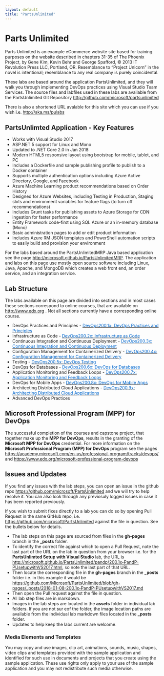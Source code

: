 ```yaml
---
layout: default
title: "PartsUnlimited"
---
```


# Parts Unlimited

Parts Unlimited is an example eCommerce website site based for training purposes on the website described in chapters 31-35 of The Phoenix Project, by Gene Kim, Kevin Behr and George Spafford, © 2013 IT Revolution Press LLC, Portland, OR. Resemblance to “Project Unicorn” in the novel is intentional; resemblance to any real company is purely coincidental.

These labs are based around the application PartsUnlimited, and they will walk you through implementing DevOps practices using Visual Studio Team Services. The source files and labfiles used in these labs are available from the PartsUnlimited Git Repository <a href="http://github.com/microsoft/partsunlimited" target="_blank"><span style="color: #0066cc;" color="#0066cc">http://github.com/microsoft/partsunlimited</span></a>


There is also a shortened URL avalable for this site which you can use if you wish i.e. <a href="http://aka.ms/pulabs" target="_blank"><span style="color: #0066cc;" color="#0066cc">http://aka.ms/pulabs</span></a>


## PartsUnlimted Application - Key Features
- Works with Visual Studio 2017
- ASP.NET 5 support for Linux and Mono
- Updated to .NET Core 2.0 in Jan 2018
- Modern HTML5 responsive layout using bootstrap for mobile, tablet, and PC
- Includes a Dockerfile and sample publishing profile to publish to a Docker container
- Supports multiple authentication options including Azure Active Directory, Google, and Facebook
- Azure Machine Learning product recommendations based on Order History
- Designed for Azure Websites, including Testing in Production, Staging slots and environment variables for feature flags (to turn off recommendations)
- Includes Grunt tasks for publishing assets to Azure Storage for CDN ingestion for faster performance
- Entity Framework code-first using SQL Azure or an in-memory database (Mono)
- Basic administration pages to add or edit product information
- Includes Azure RM JSON templates and PowerShell automation scripts to easily build and provision your environment

For the labs based around the PartsUnlimitedMRP Java based application see the page <a href="http://microsoft.github.io/PartsUnlimitedMRP" target="_blank"><span style="color: #0066cc;" color="#0066cc">http://microsoft.github.io/PartsUnlimitedMRP</span></a>. The application and labs on this page use mostly open source software including Linux, Java, Apache, and MongoDB which creates a web front end, an order service, and an integration service.


## Lab Structure
The labs available on this page are divided into sections and in most cases these sections correspond to online courses, that are available on <a href="http://www.edx.org" target="_blank"><span style="color: #0066cc;" color="#0066cc">http://www.edx.org </span></a>. Not all sections currently have a corresponding online course.

- DevOps Practices and Principles - <a href="https://www.edx.org/course/devops-practices-and-principles-0" target="_blank"><span style="color: #0066cc;" color="#0066cc">DevOps200.1x: DevOps Practices and Principles</span></a>
- Infrastructure as Code - <a href="https://www.edx.org/course/infrastructure-as-code-0" target="_blank"><span style="color: #0066cc;" color="#0066cc">DevOps200.2x: Infrastructure as Code</span></a>
- Continuous Integration and Continuous Deployment - <a href="https://www.edx.org/course/continuous-integration-and-continuous-deployment-0" target="_blank"><span style="color: #0066cc;" color="#0066cc">DevOps200.3x: Continuous Integration and Continuous Deployment</span></a>
- Configuration Management for Containerized Delivery - <a href="https://www.edx.org/course/configuration-management-for-containerized-delivery-0" target="_blank"><span style="color: #0066cc;" color="#0066cc">DevOps200.4x: Configuration Management for Containerized Delivery </span></a>
- Testing - <a href="https://www.edx.org/course/devops-testing-1" target="_blank"><span style="color: #0066cc;" color="#0066cc">DevOps200.5x: DevOps Testing </span></a>
- DevOps for Databases - <a href="https://www.edx.org/course/devops-for-databases-0" target="_blank"><span style="color: #0066cc;" color="#0066cc">DevOps200.6x: DevOps for Databases</span></a>
- Application Monitoring and Feedback Loops - <a href="https://www.edx.org/course/application-monitoring-and-feedback-loops-0" target="_blank"><span style="color: #0066cc;" color="#0066cc">DevOps200.7x: Application Monitoring and Feedback Loops</span></a>
- DevOps for Mobile Apps - <a href="https://www.edx.org/course/devops-for-mobile-apps-0" target="_blank"><span style="color: #0066cc;" color="#0066cc">DevOps200.8x: DevOps for Mobile Apps</span></a>
- Architecting Distributed Cloud Applications - <a href="https://www.edx.org/course/architecting-distributed-cloud-applications-0" target="_blank"><span style="color: #0066cc;" color="#0066cc">DevOps200.9x: Architecting Distributed Cloud Applications </span></a>
- Advanced DevOps Practices


## Microsoft Professional Program (MPP) for DevOps

The successful completion of the courses and capstone project, that together make up the **MPP for DevOps**, results in the granting of the **Microsoft MPP for DevOps** credential. For more information on the **Microsoft Professional Program (MPP) for DevOps** program see the pages <a href="https://academy.microsoft.com/en-us/professional-program/tracks/devops/ " target="_blank"><span style="color: #0066cc;" color="#0066cc">https://academy.microsoft.com/en-us/professional-program/tracks/devops/ </span></a> and <a href="https://www.edx.org/microsoft-professional-program-devops " target="_blank"><span style="color: #0066cc;" color="#0066cc">https://www.edx.org/microsoft-professional-program-devops</span></a> 


## Issues and Updates

If you find any issues with the lab steps, you can open an issue in the github repo <a href="https://github.com/microsoft/PartsUnlimited" target="_blank"><span style="color: #0066cc;" color="#0066cc">https://github.com/microsoft/PartsUnlimited</span></a> and we will try to help resolve it. You can also look through any previosuly logged issues in case it has been reported previously.

If you wish to submit fixes directly to a lab you can do so by opening Pull Request in the same GitHub repo, i.e. <a href="https://github.com/microsoft/PartsUnlimited" target="_blank"><span style="color: #0066cc;" color="#0066cc">https://github.com/microsoft/PartsUnlimited</span></a> against the file in question. See the bullets below for details.

- The lab steps on this page are sourced from files in the **gh-pages** branch in the **_posts** folder. 
- To identify the correct file against which to open a Pull Request, note the last part of the URL on the lab in question from your browser i.e. for the **PartsUnlimted Setup with Visual Studio** lab, the URL is <a href="http://microsoft.github.io/PartsUnlimited/pandp/200.1x-PandP-PUsetupwithVS2017.html" target="_blank"><span style="color: #0066cc;" color="#0066cc">http://microsoft.github.io/PartsUnlimited/pandp/200.1x-PandP-PUsetupwithVS2017.html</span></a>, so note the last part of that URL. 
- Then locate the corresponding file in the **gh-pages** branch in the **_posts** folder i.e. in this example it would be <a href="https://github.com/Microsoft/PartsUnlimited/blob/gh-pages/_posts/2018-01-08-200.1x-PandP-PUsetupwithVS2017.md" target="_blank"><span style="color: #0066cc;" color="#0066cc">https://github.com/Microsoft/PartsUnlimited/blob/gh-pages/_posts/2018-01-08-200.1x-PandP-PUsetupwithVS2017.md</span></a> 
- Then open the Pull request against the file in question.
- All lab step files are in markdown.
- Images in the lab steps are located in the **assets** folder in individual lab folders. If you are not sur eof the folder, the image location paths are available from the individual lab markdown files located in the **_posts** folder. 
- Updates to help keep the labs current are welcome.



### Media Elements and Templates
 You may copy and use images, clip art, animations, sounds, music, shapes, video clips and templates provided with the sample application and identified for such use in documents and projects that you create using the sample application. These use rights only apply to your use of the sample application and you may not redistribute such media otherwise.

